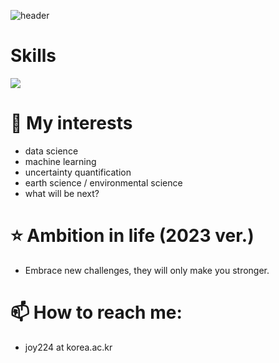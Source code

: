 ![header](https://capsule-render.vercel.app/api?type=waving&color=auto&height=300&section=header&text=Jung%20A%20Lim&fontSize=90&animation=fadeIn&fontAlignY=38)

# Skills
<img src="https://img.shields.io/badge/Python-3178C6?style=flat&logo=Python&logoColor=white"/>

# 💙 My interests 
- data science
- machine learning
- uncertainty quantification
- earth science / environmental science
- what will be next?

# ⭐ Ambition in life (2023 ver.)
- Embrace new challenges, they will only make you stronger.

# 📫 How to reach me: 
- joy224 at korea.ac.kr




